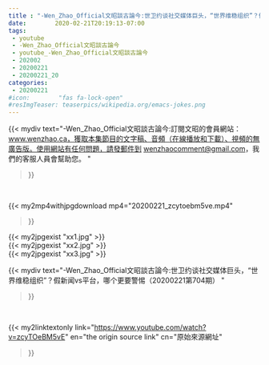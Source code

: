 ```yaml
---
title : "-Wen_Zhao_Official文昭談古論今:世卫约谈社交媒体巨头，“世界维稳组织”？假新闻vs平台，哪个更要警惕（20200221第704期） "
date:        2020-02-21T20:19:13-07:00
tags:
 - youtube
 - -Wen_Zhao_Official文昭談古論今
 - youtube_-Wen_Zhao_Official文昭談古論今
 - 202002
 - 20200221
 - 20200221_20
categories:
 - 20200221
#icon:        "fas fa-lock-open"
#resImgTeaser: teaserpics/wikipedia.org/emacs-jokes.png
---
```


{{< mydiv text="-Wen_Zhao_Official文昭談古論今:訂閱文昭的會員網站：www.wenzhao.ca，獲取本集節目的文字稿、音頻（在線播放和下載）、視頻的無廣告版。使用網站有任何問題，請發郵件到 wenzhaocomment@gmail.com，我們的客服人員會幫助您。 "
>}}
<br>


{{< my2mp4withjpgdownload mp4="20200221_zcytoebm5ve.mp4"
>}}

{{< my2jpgexist "xx1.jpg" >}}<br>
{{< my2jpgexist "xx2.jpg" >}}<br>
{{< my2jpgexist "xx3.jpg" >}}<br>



{{< mydiv text="-Wen_Zhao_Official文昭談古論今:世卫约谈社交媒体巨头，“世界维稳组织”？假新闻vs平台，哪个更要警惕（20200221第704期） "
>}}
<br>

{{< my2linktextonly link="https://www.youtube.com/watch?v=zcyTOeBM5vE"
en="the origin source link" cn="原始來源網址"
>}}


<br>


